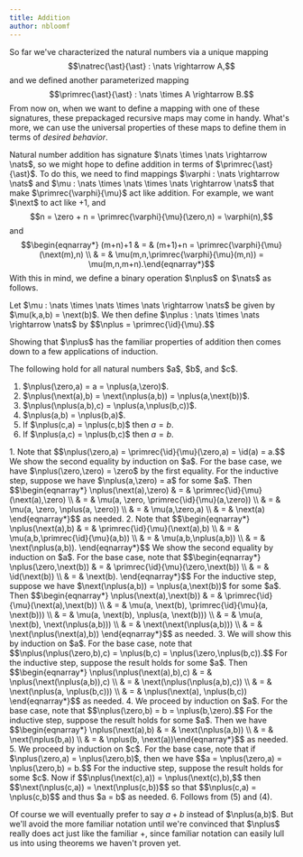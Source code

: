 ```yaml
---
title: Addition
author: nbloomf
---
```


So far we've characterized the natural numbers via a unique mapping $$\natrec{\ast}{\ast} : \nats \rightarrow A,$$ and we defined another parameterized mapping $$\primrec{\ast}{\ast} : \nats \times A \rightarrow B.$$ From now on, when we want to define a mapping with one of these signatures, these prepackaged recursive maps may come in handy. What's more, we can use the universal properties of these maps to define them in terms of *desired behavior*.

Natural number addition has signature $\nats \times \nats \rightarrow \nats$, so we might hope to define addition in terms of $\primrec{\ast}{\ast}$. To do this, we need to find mappings $\varphi : \nats \rightarrow \nats$ and $\mu : \nats \times \nats \times \nats \rightarrow \nats$ that make $\primrec{\varphi}{\mu}$ act like addition. For example, we want $\next$ to act like $+1$, and $$n = \zero + n = \primrec{\varphi}{\mu}(\zero,n) = \varphi(n),$$ and $$\begin{eqnarray*} (m+n)+1 & = & (m+1)+n = \primrec{\varphi}{\mu}(\next(m),n) \\ & = & \mu(m,n,\primrec{\varphi}{\mu}(m,n)) = \mu(m,n,m+n).\end{eqnarray*}$$ With this in mind, we define a binary operation $\nplus$ on $\nats$ as follows.

<div class="result">
<div class="defn"><p>
Let $\mu : \nats \times \nats \times \nats \rightarrow \nats$ be given by $\mu(k,a,b) = \next(b)$. We then define $\nplus : \nats \times \nats \rightarrow \nats$ by $$\nplus = \primrec{\id}{\mu}.$$
</p></div>
</div>

Showing that $\nplus$ has the familiar properties of addition then comes down to a few applications of induction.

<div class="result">
<div class="thm">
The following hold for all natural numbers $a$, $b$, and $c$.

1. $\nplus(\zero,a) = a = \nplus(a,\zero)$.
2. $\nplus(\next(a),b) = \next(\nplus(a,b)) = \nplus(a,\next(b))$.
3. $\nplus(\nplus(a,b),c) = \nplus(a,\nplus(b,c))$.
4. $\nplus(a,b) = \nplus(b,a)$.
5. If $\nplus(c,a) = \nplus(c,b)$ then $a = b$.
6. If $\nplus(a,c) = \nplus(b,c)$ then $a = b$.
</div>

<div class="proof"><p>
1. Note that $$\nplus(\zero,a) = \primrec{\id}{\mu}(\zero,a) = \id(a) = a.$$ We show the second equality by induction on $a$. For the base case, we have $\nplus(\zero,\zero) = \zero$ by the first equality. For the inductive step, suppose we have $\nplus(a,\zero) = a$ for some $a$. Then $$\begin{eqnarray*} \nplus(\next(a),\zero) & = & \primrec{\id}{\mu}(\next(a),\zero) \\ & = & \mu(a, \zero, \primrec{\id}{\mu}(a,\zero)) \\ & = & \mu(a, \zero, \nplus(a, \zero)) \\ & = & \mu(a,\zero,a) \\ & = & \next(a) \end{eqnarray*}$$ as needed.
2. Note that $$\begin{eqnarray*} \nplus(\next(a),b) & = & \primrec{\id}{\mu}(\next(a),b) \\ & = & \mu(a,b,\primrec{\id}{\mu}(a,b)) \\ & = & \mu(a,b,\nplus(a,b)) \\ & = & \next(\nplus(a,b)). \end{eqnarray*}$$ We show the second equality by induction on $a$. For the base case, note that $$\begin{eqnarray*} \nplus(\zero,\next(b)) & = & \primrec{\id}{\mu}(\zero,\next(b)) \\ & = & \id(\next(b)) \\ & = & \next(b). \end{eqnarray*}$$ For the inductive step, suppose we have $\next(\nplus(a,b)) = \nplus(a,\next(b))$ for some $a$. Then $$\begin{eqnarray*} \nplus(\next(a),\next(b)) & = & \primrec{\id}{\mu}(\next(a),\next(b)) \\ & = & \mu(a, \next(b), \primrec{\id}{\mu}(a, \next(b))) \\ & = & \mu(a, \next(b), \nplus(a, \next(b))) \\ & = & \mu(a, \next(b), \next(\nplus(a,b))) \\ & = & \next(\next(\nplus(a,b))) \\ & = & \next(\nplus(\next(a),b)) \end{eqnarray*}$$ as needed.
3. We will show this by induction on $a$. For the base case, note that $$\nplus(\nplus(\zero,b),c) = \nplus(b,c) = \nplus(\zero,\nplus(b,c)).$$ For the inductive step, suppose the result holds for some $a$. Then $$\begin{eqnarray*} \nplus(\nplus(\next(a),b),c) & = & \nplus(\next(\nplus(a,b)),c) \\ & = & \next(\nplus(\nplus(a,b),c)) \\ & = & \next(\nplus(a, \nplus(b,c))) \\ & = & \nplus(\next(a), \nplus(b,c)) \end{eqnarray*}$$ as needed.
4. We proceed by induction on $a$. For the base case, note that $$\nplus(\zero,b) = b = \nplus(b,\zero).$$ For the inductive step, suppose the result holds for some $a$. Then we have $$\begin{eqnarray*} \nplus(\next(a),b) & = & \next(\nplus(a,b)) \\ & = & \next(\nplus(b,a)) \\ & = & \nplus(b, \next(a))\end{eqnarray*}$$ as needed.
5. We proceed by induction on $c$. For the base case, note that if $\nplus(\zero,a) = \nplus(\zero,b)$, then we have $$a = \nplus(\zero,a) = \nplus(\zero,b) = b.$$ For the inductive step, suppose the result holds for some $c$. Now if $$\nplus(\next(c),a)) = \nplus(\next(c),b),$$ then $$\next(\nplus(c,a)) = \next(\nplus(c,b))$$ so that $$\nplus(c,a) = \nplus(c,b)$$ and thus $a = b$ as needed.
6. Follows from (5) and (4).
</p></div>
</div>

Of course we will eventually prefer to say $a + b$ instead of $\nplus(a,b)$. But we'll avoid the more familiar notation until we're convinced that $\nplus$ really does act just like the familiar $+$, since familiar notation can easily lull us into using theorems we haven't proven yet.
